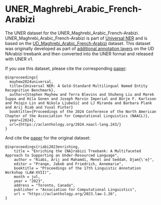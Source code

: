 # UNER_Maghrebi_Arabic_French-Arabizi

The UNER dataset for the UNER_Maghrebi_Arabic_French-Arabizi. UNER_Maghrebi_Arabic_French-Arabizi is part of [Universal NER](https://www.universalner.org/) and is based on the [UD_Maghrebi_Arabic_French-Arabizi](https://github.com/UniversalDependencies/UD_Maghrebi_Arabic_French-Arabizi) dataset. This dataset was originally developed as part of [additional annotation layers](https://gitlab.inria.fr/ariabi/release-narabizi-treebank) on the UD NArabizi treebank and then converted into the UNER format and released with UNER v1. 

If you use this dataset, please cite the corresponding [paper](https://aclanthology.org/2024.naacl-long.243/):
```
@inproceedings{
  mayhew2024universal,
  title={Universal NER: A Gold-Standard Multilingual Named Entity Recognition Benchmark},
  author={Stephen Mayhew and Terra Blevins and Shuheng Liu and Marek Šuppa and Hila Gonen and Joseph Marvin Imperial and Börje F. Karlsson and Peiqin Lin and Nikola Ljubešić and LJ Miranda and Barbara Plank and Arij Riab and Yuval Pinter}
  booktitle={Proceedings of the 2024 Conference of the North American Chapter of the Association for Computational Linguistics (NAACL)},
  year={2024},
  url={https://aclanthology.org/2024.naacl-long.243/}
}
```

And cite the [paper](https://aclanthology.org/2023.law-1.26/) for the original dataset: 
```
@inproceedings{riabi2023enriching,
    title = "Enriching the {NA}rabizi Treebank: A Multifaceted Approach to Supporting an Under-Resourced Language",
    author = "Riabi, Arij and Mahamdi, Menel and Seddah, Djam{\'e}",
    editor = "Prange, Jakob and Friedrich, Annemarie",
    booktitle = "Proceedings of the 17th Linguistic Annotation Workshop (LAW-XVII)",
    month = jul,
    year = "2023",
    address = "Toronto, Canada",
    publisher = "Association for Computational Linguistics",
    url = "https://aclanthology.org/2023.law-1.26",
}
```
